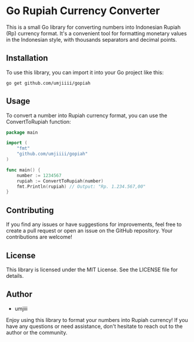 # Go Rupiah Currency Converter

This is a small Go library for converting numbers into Indonesian Rupiah (Rp) currency format. It's a convenient tool for formatting monetary values in the Indonesian style, with thousands separators and decimal points.

## Installation

To use this library, you can import it into your Go project like this:

```shell
go get github.com/umjiiii/gopiah
```

## Usage

To convert a number into Rupiah currency format, you can use the ConvertToRupiah function:
```go
package main

import (
    "fmt"
    "github.com/umjiiii/gopiah"
)

func main() {
    number := 1234567
    rupiah := ConvertToRupiah(number)
    fmt.Println(rupiah) // Output: "Rp. 1.234.567,00"
}
```
## Contributing
If you find any issues or have suggestions for improvements, feel free to create a pull request or open an issue on the GitHub repository. Your contributions are welcome!

## License
This library is licensed under the MIT License. See the LICENSE file for details.

## Author
- umjiii

Enjoy using this library to format your numbers into Rupiah currency! If you have any questions or need assistance, don't hesitate to reach out to the author or the community.


